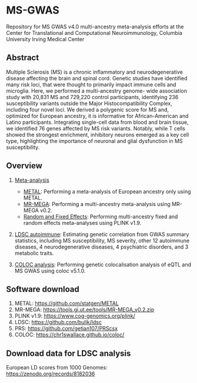 # MS-GWAS

Repository for MS GWAS v4.0 multi-ancestry meta-analysis efforts at the Center for Translational and Computational Neuroimmunology, Columbia University Irving Medical Center

## Abstract
Multiple Sclerosis (MS) is a chronic inflammatory and neurodegenerative disease affecting the brain and spinal cord. Genetic studies have identified many risk loci, that were thought to primarily impact immune cells and microglia. Here, we performed a multi-ancestry genome- wide association study with 20,831 MS and 729,220 control participants, identifying 236 susceptibility variants outside the Major Histocompatibility Complex, including four novel loci. We derived a polygenic score for MS and, optimized for European ancestry, it is informative for African-American and Latino participants. Integrating single-cell data from blood and brain tissue, we identified 76 genes affected by MS risk variants. Notably, while T cells showed the strongest enrichment, inhibitory neurons emerged as a key cell type, highlighting the importance of neuronal and glial dysfunction in MS susceptibility.

## Overview

1. [Meta-analysis](https://github.com/luzengAdelaide/MS-GWAS/tree/main/Meta-analysis)
   - [METAL](https://github.com/luzengAdelaide/MS-GWAS/tree/main/Meta-analysis/METAL_EUR): Performing a meta-analysis of European ancestry only using METAL.
    - [MR-MEGA](https://github.com/luzengAdelaide/MS-GWAS/tree/main/Meta-analysis/MR-MEGA): Performing a multi-ancestry meta-analysis using MR-MEGA v0.2.   
    - [Random and Fixed Effects](https://github.com/luzengAdelaide/MS-GWAS/tree/main/Meta-analysis/Random_and_fixed_effects): Performing multi-ancestry fixed and random effects meta-analyses using PLINK v1.9.   

2. [LDSC autoimmune](https://github.com/luzengAdelaide/MS-GWAS/tree/main/LDSC_autoimmune): Estimating genetic correlation from GWAS summary statistics, including MS susceptibility, MS severity,  other 12 autoimmune diseases, 4 neurodegenerative diseases, 4 psychiatric disorders, and 3 metabolic traits.

3. [COLOC analysis](https://github.com/luzengAdelaide/MS-GWAS/tree/main/COLOC_analysis): Performing genetic colocalisation analysis of eQTL and MS GWAS using coloc v5.1.0.  
    
 ## Software download
 1. METAL: https://github.com/statgen/METAL
 2. MR-MEGA: https://tools.gi.ut.ee/tools/MR-MEGA_v0.2.zip
 3. PLINK v1.9: https://www.cog-genomics.org/plink/
 4. LDSC: https://github.com/bulik/ldsc
 5. PRS: https://github.com/getian107/PRScsx
 6. COLOC: https://chr1swallace.github.io/coloc/
 
 ## Download data for LDSC analysis
European LD scores from 1000 Genomes: https://zenodo.org/records/8182036